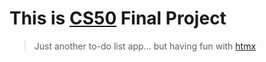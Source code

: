 This is [CS50](https://cs50.harvard.edu/x/ "CS50’s Introduction to Computer Science") Final Project
===================================================================================================
> Just another to-do list app... but having fun with [htmx](https://htmx.org/ "High power tools for HTML")
